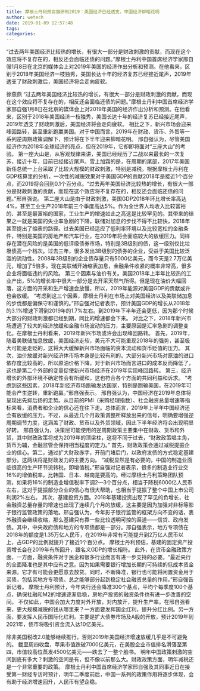 ```yaml
---
title: 摩根士丹利邢自强研判2019：美国经济已经透支，中国经济柳暗花明
author: wetech
date: 2019-01-09 12:57:48
tags: 
categories: 
---
```

“过去两年美国经济比较热的增长，有很大一部分是财政刺激的贡献，而现在这个效应将不复存在的，相反还会面临还债的问题。”摩根士丹利中国首席经济学家邢自强1月8日在北京的媒体会上对2019年美国的经济作出分析和预测。在他看来，区别于2018年美国经济一枝独秀，美国长达十年的经济复苏已经接近尾声，2019年透支了财政刺激后，美国经济将会走向疲软。
<!-- more -->
徐燕燕
“过去两年美国经济比较热的增长，有很大一部分是财政刺激的贡献，而现在这个效应将不复存在的，相反还会面临还债的问题。”摩根士丹利中国首席经济学家邢自强1月8日在北京的媒体会上对2019年美国的经济作出分析和预测。在他看来，区别于2018年美国经济一枝独秀，美国长达十年的经济复苏已经接近尾声，2019年透支了财政刺激后，美国经济将会走向疲软。
相比之下，新兴市场会迎来峰回路转，甚至重新跑赢美国。对于中国而言，2019年在财政、货币、外贸等一系列逆周期政策调解下，预计将在下半年迎来柳暗花明。
邢自强认为，尽管美国经济作为2018年全球经济的亮点，但在2019年，它却即将面对“三座大山”的考验。
第一座大山是，从客观规律来讲，美国已经经历了二战以来最长的一次复苏，接近十年，目前已经接近尾声。雪上加霜的是，在周期的尾部，2017年美国新任总统一上台采取了比较大规模的财政刺激，特别是减税。根据摩根士丹利在GDP核算里的分析，一次性的减税效果对于美国GDP的贡献2018年是接近1个百分点，而2019将会回到0.1个百分点。“过去两年美国经济比较热的增长，有很大一部分是财政刺激的贡献，而现在这个效应将不复存在的，相反还会面临还债的问题。”邢自强说。
第二座大山是由于财政刺激，美国GDP2018年环比增长率高达4%，甚至工业生产2018年前三个季度高达5%。作为全世界人均收入比较富裕的、甚至是最富裕的国家，工业生产的增速如此之高这是比较罕见的。其带来的结果之一就是美国的失业率急剧的下降，联储对加息的步伐不得不比较快，2018年甚至提出了缩表的路径。过去美国已经适应了低利率环境以及比较宽松的金融条件，特别是美国的房地产和汽车行业，在2019年将会面临较大的放缓压力。同样存在潜在风险的是美国的低评级债券市场，特别是3B级别的债，这一级别仅比垃圾债高一个档次。过去三年，很多发出3B级别的债券的企业，受益于美国比较泛滥的流动性。2008年3B级别的企业债存量只有5000亿美元，而今天是2.7万亿美元，增加了5倍多。现在美联储开始缩表加息，金融条件收紧的概率非常高，很多企业将面临违约的风险。
第三个因素与油价有关。美国2018年上半年比较热的工业产出，5%的增长率中很大一部分是去开采天然气所得。但是现在油价大幅回落，这方面的开采和生产增速会放慢，所以，2019年能源对美国GDP的贡献或许也会放缓。
“考虑到这三个因素，摩根士丹利在市场上对美国经济以及美联储加息的步伐都是偏保守和谨慎的。”邢自强对记者表示，预计美国GDP的增长从2018年的3.1%增速下滑到2019年的1.7%左右。到2019年下半年还会更低，因为那个时候大部分的财政刺激都已经到期，同比的增速都会下来。
对比之下，2018年新兴市场遭遇了较大的经济放缓和金融市场波动的压力，主要原因是汇率急剧的调整变化。在摩根士丹利看来，2019年新兴市场或许会出现峰回路转。
首先，2019年，随着美联储加息放缓，美国经济走软，美元不大可能重现2018年的强势，甚至极大可能是走贬的，这将大大缓解新兴市场面临的资本流动和货币贬值的压力。
其次，油价放缓对新兴经济体市场本身是比较有利的。大部分新兴市场对原油的进口依存度比较高的，所以原油价格下降，对于新兴市场而言进口的成本反而降低了，这也是第二个外部的变量促使新兴市场经济在2019年实现峰回路转。
第三，经济增长的外部环境不确定性会有所缓和，这也符合各个方面的共同利益和诉求。
“考虑到这些因素，2018年新经济市场跑输发达国家，特别是跑输美国，在2019年可能会产生逆转，重新跑赢。”邢自强表示。
邢自强认为，中国经济在2019年总体将呈现出先抑后扬的走势。从目前的PMI（采购经理指数）、社会融资总量增速等指标来看，消费者和企业的信心还在往下走。总体而言，2019年上半年中国经济还会有放缓的压力。不过，从最近几个月政策调整所释放出来的信号，明确要增强逆周期调节力度，这涵盖了财政、货币以及外贸领域，因此下半年经济将会出现明显好转。
邢自强认为，决策层可能使用的逆周期政策主要集中在财政、货币和外贸，其中财政政策将成为2019年的顶梁柱，这将不同于过去，“财政政策唱主角，货币为辅，金融监管会保持相当程度的定力。”
首先，财政政策会通过减税提振企业的信心。第二，通过扩大财政赤字，开前门堵后门，以政府发债的方式稳定基建部分。这两块将是财政发力的主要方向。
“减税显然是有必要的，中国的制造业面临很高的生产环节流转税，即增值税。”邢自强对记者表示，很多的制造业行业交16%的增值税率，比韩国、日本、越南是要高的。经过摩根士丹利策略团队预测，如果将16%的制造业增值税率下调2—3个百分点，相当于降税6000亿人民币左右，这对于提振部分企业的信心有很大帮助，也相当于提振了整个中国上市公司利润2%左右。
其次，基建投资方面。2018年基建投资出现了罕见的负增长，社会融资总量存量的增速也出现了连续几个月的放缓，这主要是因为加强对非标等影子银行监管政策的落地。邢自强认为，今年影子银行监管的框架方向不变的话，表外融资会继续收缩，那么基建只有靠一些比较透明可控的渠道——信贷、政府发债。其中，中央政府债和地方的专项债都是一部分。邢自强表示，地方专项债在2018年的额度是1.35万亿人民币，在2019年非常有可能提升到2万亿人民币以上，占GDP的比例就提升了接近1个百分点。
摩根士丹利预估，基建的固定资产投资增长会在2019年有所回升，跟名义GDP的增长相符。
此外，在货币金融政策方面，一方面，融资条件对于民企和很多行业而言有进一步支持的必要。“最近央行的全面降准也是其中应有之意。因为如果需要银行增加长期的可持续的低成本资金来源，它才有可能会更愿意去放贷。同时，不断降准，银行也可能将闲置资金用于买债，包括买地方专项债。总之能够部分起到稳定社会融资总量的作用。”邢自强告诉记者。
摩根士丹利预计，今年央行还会降准300个基点，平均个每季度100个基点，确保社融和M2的增速逐渐启稳，房地产投资的融资条件也有进一步改善的空间。
不仅如此，中国会加大力度对外开放，对内放开，提升生产率。在邢自强看来，更大规模减税的钱从哪里来？一方面要发挥国企红利，提升分红比例。另一方面，要发挥人民币国际化红利。主要是扩大债券市场及A股的开放，预计2019年到2021年，债市将吸引资金流入达10亿美元。
 
 
除非美国税改2.0能够继续推行，否则2019年美国经济增速放缓几乎是不可避免的。
截至周四收盘，苹果市值跌破7000亿美元，在美股企业市值排名滑落至第四，市值较高位蒸发4500亿美元——跌去了一整个脸书。
明年中国政策刺激的空间到底有多大？刺激的空间是有，但不像以前那么大。财政政策方面，明年减税还是一个非常重要的政策。
摩根士丹利中国首席经济学家邢自强及其同事近日在接受第一财经专访时预计，明年二季度前后，中国一系列的政策作用将逐步体现，会有助于经济增速回升，人民币有望企稳。
